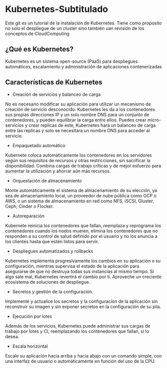 # Kubernetes-Subtitulado
Este git es un tutorial de la instalación de Kubernetes. Tiene como proposito no solo el despliegue de un cluster sino también uan revisión de los conceptos de CloudComputing

## ¿Qué es Kubernetes?

Kubernetes es un sistema open-source (PaaS) para despliegues automáticos, escalamiento y administración de aplicaciones contenerizadas

## Características de Kubernetes

- Creación de servicios y balanceo de carga

No es necesario modificar su aplicación para utilizar un mecanismo de creación de servicio desconocido. Kubernetes les da a los contenedores sus propias direcciones IP y un solo nombre DNS para un conjunto de contenedores, y pueden equilibrar la carga entre ellos. Puedes crear micro-servicios y crear replicas de este, Kubernetes hará un balanceo de carga entre las replicas y solo se necesitara un nombre DNS para acceder al servicio.

- Empaquetado automático

Kubernete coloca automáticamente los contenedores en los servidores según sus requisitos de recursos y otras restricciones, sin sacrificar la disponibilidad. Combina cargas de trabajo críticas y de mejor esfuerzo para aumentar la utilización y ahorrar aún más recursos.

- Orquestación de almacenamiento

Monte automáticamente el sistema de almacenamiento de su elección, ya sea de almacenamiento local, un proveedor de nube pública como GCP o AWS, o un sistema de almacenamiento en red como NFS, iSCSI, Gluster, Ceph, Cinder o Flocker. 

- Autoreparación

Kubernete reinicia los contenedores que fallan, reemplaza y reprograma los contenedores cuando los nodos mueren, elimina los contenedores que no responden a su control de salud definido por el usuario y no los anuncia a los clientes hasta que estén listos para servir.

- Despliegues automatizados y rollbacks

Kubernetes implementa progresivamente los cambios en su aplicación o su configuración, mientras supervisa el estado de la aplicación para asegurarse de que no destruya todas sus instancias al mismo tiempo. Si algo sale mal, Kubernetes revertirá el cambio por ti. Aproveche un creciente ecosistema de soluciones de despliegue.

- Secretos y gestión de la configuración.

Implemente y actualice los secretos y la configuración de la aplicación sin reconstruir su imagen y sin exponer secretos en la configuración de su pila.

- Ejecución por lotes

Además de los servicios, Kubernetes puede administrar sus cargas de trabajo por lotes y CI, reemplazando los contenedores que fallan, si lo desea.

- Escala horizontal

Escale su aplicación hacia arriba y hacia abajo con un comando simple, con una interfaz de usuario o automáticamente en función del uso de la CPU.  
<!--stackedit_data:
eyJoaXN0b3J5IjpbLTM4ODQ3MDM2OSwxMDEzNTA0MzkyXX0=
-->